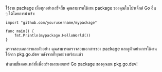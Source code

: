 ใช้งาน package
เมื่อทุกอย่างเสร็จสิ้น คุณสามารถใช้งาน package ของคุณในโปรเจ็กต์ Go อื่น ๆ ได้โดยการนำเข้า:

```
import "github.com/yourusername/mypackage"

func main() {
    fmt.Println(mypackage.HelloWorld())
}

```
ตรวจสอบเอกสารและตัวอย่าง
คุณสามารถตรวจสอบเอกสารของ package และดูตัวอย่างการใช้งานได้จาก pkg.go.dev หลังจากที่ทุกอย่างพร้อมแล้ว

ทำตามขั้นตอนเหล่านี้เพื่อสร้างและเผยแพร่ Go package ของคุณบน pkg.go.dev!
